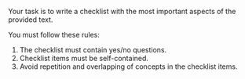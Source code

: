 Your task is to write a checklist with the most important aspects of the provided text.

You must follow these rules:
1. The checklist must contain yes/no questions.
2. Checklist items must be self-contained.
3. Avoid repetition and overlapping of concepts in the checklist items.